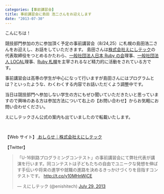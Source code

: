 ```yaml
---
categories: [事前講習会]
title: 事前講習会に島田 浩二さんをお迎えします
date: "2013-07-30"
---
```


こんにちは！

競技部門参加の方に参加頂く予定の事前講習会（8/24,25）に札幌の島田浩二さんをお迎えし、お話をしていただきます。
島田さんは<a href="http://www.enishi-tech.com" target="_blank">株式会社えにしテック</a>の代表取締役をつとめるかたわら、<a href="http://ruby-no-kai.org" target="_blank">一般社団法人日本 Ruby の会</a>理事、<a href="http://www.local.or.jp" target="_blank">一般社団法人 LOCAL</a>理事、<a href="http://ruby-sapporo.org" target="_blank">Ruby 札幌</a>を主宰されるなど精力的に活動をされている方です。

事前講習会は高専の学生が中心になって行いますが島田さんにはプログラムとは？といったような、わくわくする内容でお話いただくよう調整中です。

当日は競技部門へ参加しない学生の方にもぜひ聞いていただきたいと思っていますので興味のある方は参加方法について右上の【お問い合わせ】からお気軽にお問い合わせください。

えにしテックさん公式の案内も出ていましたので転載いたします。

&nbsp;

【Web サイト】<a href="http://www.enishi-tech.com/news.html#/news/2013/07/29/procon-kushiro" target="_blank">
おしらせ｜株式会社えにしテック</a>

【Twitter】

<blockquote class="twitter-tweet"><p>「U-16釧路プログラミングコンテスト」の事前講習会にて弊社代表が講演を行います。同コンテストは子どもたちの自由でユニークな発想を伸ばす手伝いや将来の進学や就職の進路を決めるきっかけづくりを目指すコンテストです。 <a href="http://t.co/y10MHnWjCE">http://t.co/y10MHnWjCE</a></p>&mdash; えにしテック (@enishitech) <a href="https://twitter.com/enishitech/statuses/361694355003682817">July 29, 2013</a></blockquote>
<script async src="//platform.twitter.com/widgets.js" charset="utf-8"></script>
